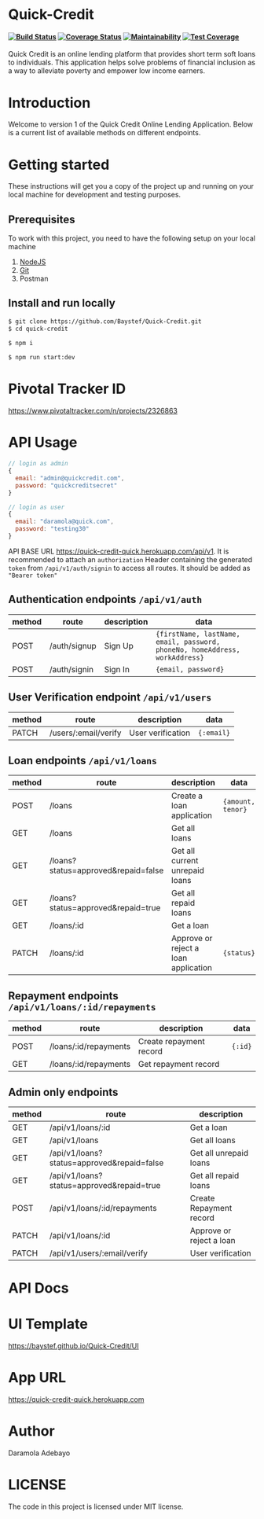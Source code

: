 # Quick-Credit
#### [![Build Status](https://travis-ci.org/Baystef/Quick-Credit.svg?branch=develop)](https://travis-ci.org/Baystef/Quick-Credit) [![Coverage Status](https://coveralls.io/repos/github/Baystef/Quick-Credit/badge.svg?branch=develop)](https://coveralls.io/github/Baystef/Quick-Credit?branch=develop) [![Maintainability](https://api.codeclimate.com/v1/badges/6cd96e1c2b5852f46e48/maintainability)](https://codeclimate.com/github/Baystef/Quick-Credit/maintainability) [![Test Coverage](https://api.codeclimate.com/v1/badges/6cd96e1c2b5852f46e48/test_coverage)](https://codeclimate.com/github/Baystef/Quick-Credit/test_coverage)


Quick Credit is an online lending platform that provides short term soft loans to individuals. This application helps solve problems of financial inclusion as a way to alleviate poverty and empower low income earners.

# Introduction

Welcome to version 1 of the Quick Credit Online Lending Application. Below is a current list of available methods on different endpoints.

# Getting started

These instructions will get you a copy of the project up and running on your local machine for development and testing purposes.

## Prerequisites

To work with this project, you need to have the following setup on your local machine

1. [NodeJS](https://nodejs.org)
2. [Git](https://git-scm.com/downloads)
3. Postman

## Install and run locally

```bash
$ git clone https://github.com/Baystef/Quick-Credit.git
$ cd quick-credit

$ npm i
 
$ npm run start:dev
```

# Pivotal Tracker ID

https://www.pivotaltracker.com/n/projects/2326863

# API Usage


```js
// login as admin
{
  email: "admin@quickcredit.com",
  password: "quickcreditsecret"
}

// login as user
{
  email: "daramola@quick.com",
  password: "testing30"
}
```

API BASE URL https://quick-credit-quick.herokuapp.com/api/v1. It is recommended to attach an `authorization` Header containing the generated `token` from `/api/v1/auth/signin` to access all routes. It should be added as `"Bearer token"`

## Authentication endpoints `/api/v1/auth`

| method | route        | description               | data                                          |
| ------ | ------------ | ------------------------- | ----------------------------------------------|
| POST   | /auth/signup  | Sign Up                 | `{firstName, lastName, email, password, phoneNo, homeAddress, workAddress}`                           |
| POST   | /auth/signin | Sign In                   | `{email, password}` |
## User Verification endpoint `/api/v1/users`

| method | route        | description               | data                                          |
| ------ | ------------ | ------------------------- | ----------------------------------------------|
| PATCH   | /users/:email/verify | User verification                 |   `{:email}`                         |


## Loan endpoints `/api/v1/loans`

| method | route          | description             | data                                 |
| ------ | -------------- | ----------------------- | ------------------------------------ |
| POST    | /loans      | Create a loan application  |   `{amount, tenor}`                                   |
| GET    | /loans  | Get all loans           |                                      |
| GET    | /loans?status=approved&repaid=false  | Get all current unrepaid loans           |                                      |
| GET    | /loans?status=approved&repaid=true  | Get all repaid loans           |                                      |
| GET   | /loans/:id      | Get a loan        ||
| PATCH    | /loans/:id  | Approve or reject a loan application    |   `{status}`                                   |


## Repayment endpoints `/api/v1/loans/:id/repayments`

| method | route            | description          | data                            |
| ------ | ---------------- | -------------------- | ------------------------------- |
| POST    | /loans/:id/repayments           | Create repayment record |  `{:id}`                               |
| GET   | /loans/:id/repayments           | Get repayment record | |             




## Admin only endpoints 

| method | route            | description               | 
| ------ | -----------------| ------------------------- |
| GET    | /api/v1/loans/:id   | Get a loan               |
| GET    | /api/v1/loans   | Get all loans               |
| GET    | /api/v1/loans?status=approved&repaid=false   | Get all unrepaid loans               |
| GET    | /api/v1/loans?status=approved&repaid=true   | Get all repaid loans               |
| POST    | /api/v1/loans/:id/repayments| Create Repayment record          |
| PATCH   | /api/v1/loans/:id    | Approve or reject a loan            |
| PATCH   | /api/v1/users/:email/verify     | User verification                    |



# API Docs

# UI Template
https://baystef.github.io/Quick-Credit/UI
# App URL
https://quick-credit-quick.herokuapp.com
# Author
Daramola Adebayo
# LICENSE
The code in this project is licensed under MIT license.

